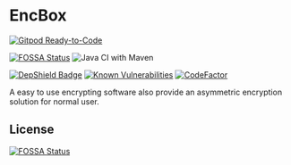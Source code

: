 # EncBox
[![Gitpod Ready-to-Code](https://img.shields.io/badge/Gitpod-Ready--to--Code-blue?logo=gitpod)](https://gitpod.io/#https://github.com/viewv/EncBox)     

[![FOSSA Status](https://app.fossa.io/api/projects/git%2Bgithub.com%2Fviewv%2FEncBox.svg?type=shield)](https://app.fossa.io/projects/git%2Bgithub.com%2Fviewv%2FEncBox?ref=badge_shield)  ![Java CI with Maven](https://github.com/viewv/EncBox/workflows/Java%20CI%20with%20Maven/badge.svg)

[![DepShield Badge](https://depshield.sonatype.org/badges/viewv/EncBox/depshield.svg)](https://depshield.github.io) [![Known Vulnerabilities](https://snyk.io/test/github/viewv/EncBox/badge.svg?targetFile=pom.xml)](https://snyk.io/test/github/viewv/EncBox?targetFile=pom.xml) [![CodeFactor](https://www.codefactor.io/repository/github/viewv/encbox/badge)](https://www.codefactor.io/repository/github/viewv/encbox)  

A easy to use encrypting software also provide an asymmetric encryption solution for normal user.


## License
[![FOSSA Status](https://app.fossa.io/api/projects/git%2Bgithub.com%2Fviewv%2FEncBox.svg?type=large)](https://app.fossa.io/projects/git%2Bgithub.com%2Fviewv%2FEncBox?ref=badge_large)